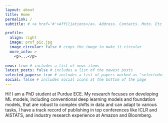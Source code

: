 ```yaml
---
layout: about
title: Home
permalink: /
subtitle: # <a href='#'>Affiliations</a>. Address. Contacts. Moto. Etc.

profile:
  align: right
  image: prof_pic.jpg
  image_circular: false # crops the image to make it circular
  more_info: >
    <p>...</p>
    
news: true # includes a list of news items
latest_posts: false # includes a list of the newest posts
selected_papers: true # includes a list of papers marked as "selected={true}"
social: false # includes social icons at the bottom of the page
---
```


Hi! I am a PhD student at Purdue ECE. My research focuses on developing ML models, including conventional deep learning models and foundation models, that are robust to complex shifts in data and can adapt to various tasks, I have a track record of publishing in top conferences like ICLR and AISTATS, and industry research experience at Amazon and Bloomberg.
